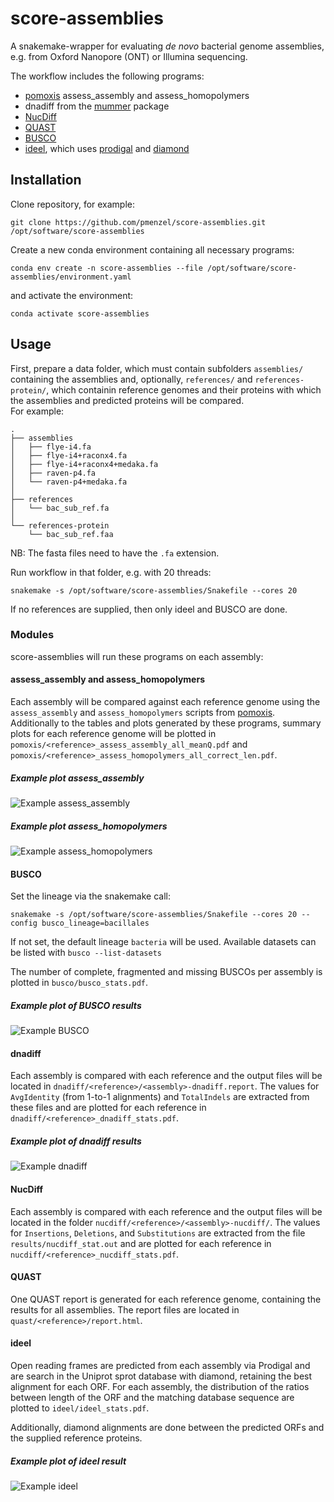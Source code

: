 # score-assemblies

A snakemake-wrapper for evaluating *de novo* bacterial genome assemblies, e.g. from Oxford Nanopore (ONT) or Illumina sequencing.

The workflow includes the following programs:
* [pomoxis](https://github.com/nanoporetech/pomoxis) assess_assembly and assess_homopolymers
* dnadiff from the [mummer](https://mummer4.github.io/index.html) package
* [NucDiff](https://github.com/uio-cels/NucDiff/)
* [QUAST](http://quast.sourceforge.net/quast)
* [BUSCO](https://busco.ezlab.org/)
* [ideel](https://github.com/mw55309/ideel/), which uses [prodigal](https://github.com/hyattpd/Prodigal) and [diamond](https://github.com/bbuchfink/diamond)

## Installation
Clone repository, for example:
```
git clone https://github.com/pmenzel/score-assemblies.git /opt/software/score-assemblies
```
Create a new conda environment containing all necessary programs:
```
conda env create -n score-assemblies --file /opt/software/score-assemblies/environment.yaml
```
and activate the environment:
```
conda activate score-assemblies
```

## Usage
First, prepare a data folder, which must contain subfolders `assemblies/` containing the
assemblies and, optionally, `references/` and `references-protein/`, which containin reference genomes and their proteins with which the assemblies and predicted proteins will be compared.  
For example:
```
.
├── assemblies
│   ├── flye-i4.fa
│   ├── flye-i4+raconx4.fa
│   ├── flye-i4+raconx4+medaka.fa
│   ├── raven-p4.fa
│   └── raven-p4+medaka.fa
│
├── references
│   └── bac_sub_ref.fa
│
└── references-protein
    └── bac_sub_ref.faa
```
NB: The fasta files need to have the `.fa` extension.

Run workflow in that folder, e.g. with 20 threads:
```
snakemake -s /opt/software/score-assemblies/Snakefile --cores 20
```

If no references are supplied, then only ideel and BUSCO are done.

### Modules
score-assemblies will run these programs on each assembly:

#### assess_assembly and assess_homopolymers

Each assembly will be compared against each reference genome using the
`assess_assembly` and `assess_homopolymers` scripts from
[pomoxis](https://github.com/nanoporetech/pomoxis).  Additionally to the tables
and plots generated by these programs, summary plots for each reference genome will be plotted
in `pomoxis/<reference>_assess_assembly_all_meanQ.pdf` and
`pomoxis/<reference>_assess_homopolymers_all_correct_len.pdf`.

##### Example plot assess_assembly
![Example assess_assembly](example/example_assess_assembly.png?raw=true)

##### Example plot assess_homopolymers
![Example assess_homopolymers](example/example_assess_homopolymers.png?raw=true)

#### BUSCO

Set the lineage via the snakemake call:
```
snakemake -s /opt/software/score-assemblies/Snakefile --cores 20 --config busco_lineage=bacillales
```
If not set, the default lineage `bacteria` will be used.
Available datasets can be listed with `busco --list-datasets`

The number of complete, fragmented and missing BUSCOs per assembly is plotted in `busco/busco_stats.pdf`.

##### Example plot of BUSCO results
![Example BUSCO](example/example_busco.png?raw=true)

#### dnadiff
Each assembly is compared with each reference and the output files will be
located in `dnadiff/<reference>/<assembly>-dnadiff.report`.  The values for
`AvgIdentity` (from 1-to-1 alignments) and `TotalIndels` are extracted from these files and are plotted
for each reference in `dnadiff/<reference>_dnadiff_stats.pdf`.

##### Example plot of dnadiff results
![Example dnadiff](example/example_dnadiff.png?raw=true)


#### NucDiff
Each assembly is compared with each reference and the output files will be
located in the folder `nucdiff/<reference>/<assembly>-nucdiff/`.  The values for
`Insertions`, `Deletions`, and `Substitutions` are extracted from the file `results/nucdiff_stat.out` and are plotted
for each reference in `nucdiff/<reference>_nucdiff_stats.pdf`.

#### QUAST

One QUAST report is generated for each reference genome, containing the results for all assemblies.
The report files are located in `quast/<reference>/report.html`.

#### ideel

Open reading frames are predicted from each assembly via Prodigal and are
search in the Uniprot sprot database with diamond, retaining the best alignment
for each ORF. For each assembly, the distribution of the ratios between length
of the ORF and the matching database sequence are plotted to `ideel/ideel_stats.pdf`.

Additionally, diamond alignments are done between the predicted ORFs and the supplied reference proteins.

##### Example plot of ideel result
![Example ideel](example/example_ideel.png?raw=true)

